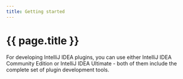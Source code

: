 ```yaml
---
title: Getting started
---
```


# {{ page.title }}

For developing IntelliJ IDEA plugins, you can use either IntelliJ IDEA Community Edition or IntelliJ IDEA Ultimate - both of them include the complete set of plugin development tools.


